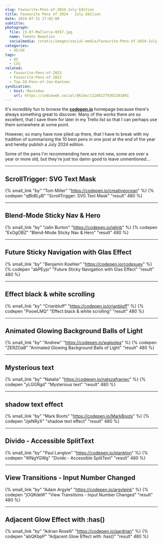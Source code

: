 ```yaml
---
slug: Favourite-Pens-of-2024-July-Edition
title: Favourite Pens of 2024 - July Edition
date: 2024-07-31 17:02:09
subtitle:
photograph:
  file: 23-07-Mallorca-0357.jpg
  name: Tomato Beauties
  socialmedia: /static/images/social-media/Favourite-Pens-of-2024-July-Edition.png
categories:
  - UI/UX
tags:
  - UI
  - CSS
related:
  - Favourite-Pens-of-2023
  - Favourite-Pens-of-2022
  - Top-10-Pens-of-Jon-Kantner
syndication:
  - host: Mastodon
    url: https://indieweb.social/@kiko/112882279362201891
---
```


It's incredibly fun to browse the **[codepen.io](https://codepen.io/)** homepage because there's always something great to discover. Many of the works there are so excellent, that I save them for later in my Trello list so that I can perhaps use them somewhere at some point.

However, so many have now piled up there, that I have to break with my tradition of summarising the 10 best pens in one post at the end of the year and hereby publish a July 2024 edition.

Some of the pens I'm recommending here are not new, some are over a year or more old, but they're just too damn good to leave unmentioned...

<!-- more -->

---

## ScrollTrigger: SVG Text Mask

{% small_link "by" "Tom Miller" "https://codepen.io/creativeocean" %}
{% codepen "qBbBLyB" "ScrollTrigger: SVG Text Mask" "result" 480 %}

---

## Blend-Mode Sticky Nav & Hero

{% small_link "by" "Jalin Burton" "https://codepen.io/jalinb" %}
{% codepen "ExOgOBZ" "Blend-Mode Sticky Nav & Hero" "result" 480 %}

---

## Future Sticky Navigation with Glas Effect

{% small_link "by" "Benjamin Koehler" "https://codepen.io/codesuey" %}
{% codepen "abPEyjo" "Future Sticky Navigation with Glas Effect" "result" 480 %}

---

## Effect black & white scrolling

{% small_link "by" "Crianbluff" "https://codepen.io/crianbluff" %}
{% codepen "PoowLMQ" "Effect black & white scrolling" "result" 480 %}

---

## Animated Glowing Background Balls of Light

{% small_link "by" "Andrew" "https://codepen.io/walpolea" %}
{% codepen "ZERZOaB" "Animated Glowing Background Balls of Light" "result" 480 %}

---

## Mysterious text

{% small_link "by" "Natalia" "https://codepen.io/natszafraniec" %}
{% codepen "yLGGRgd" "Mysterious text" "result" 480 %}

---

## shadow text effect

{% small_link "by" "Mark Boots" "https://codepen.io/MarkBoots" %}
{% codepen "JjeNRyX" "shadow text effect" "result" 480 %}

---

## Divido - Accessible SplitText

{% small_link "by" "Paul Langton" "https://codepen.io/plankton" %}
{% codepen "WNgYGWg" "Divido - Accessible SplitText" "result" 480 %}

---

## View Transitions - Input Number Changed

{% small_link "by" "Adam Argyle" "https://codepen.io/argyleink" %}
{% codepen "jOQKdeW" "View Transitions - Input Number Changed" "result" 480 %}

---

## Adjacent Glow Effect with :has()

{% small_link "by" "Adrian Roselli" "https://codepen.io/aardrian" %}
{% codepen "abQKbpP" "Adjacent Glow Effect with :has()" "result" 480 %}
